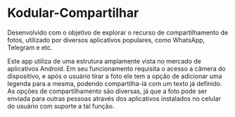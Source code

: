 # Kodular-Compartilhar
Desenvolvido com o objetivo de explorar o recurso de compartilhamento de fotos, utilizado por diversos aplicativos populares, como WhatsApp, Telegram e etc.

Este app utiliza de uma estrutura amplamente vista no mercado de aplicativos Android. Em seu funcionamento requisita o acesso a câmera do dispositivo, e após o usuário tirar a foto ele tem a opção de adicionar uma legenda para a mesma, podendo compartilha-lá com um texto já definido. As opções de compartilhamento são diversas, já que a foto pode ser enviada para outras pessoas através dos aplicativos instalados no celular do usuário com suporte a tal função.
